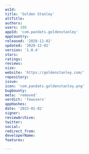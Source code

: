 ```yaml
---
wsId: 
title: 'Golden Stanley'
altTitle: 
authors: 
users: 100
appId: 'com.pandats.goldenstanley'
appCountry: 
released: '2020-11-02'
updated: '2020-12-02'
version: '1.0.4'
stars: 
ratings: 
reviews: 
size: 
website: 'https://goldenstanley.com/'
repository: 
issue: 
icon: 'com.pandats.goldenstanley.png'
bugbounty: 
meta: 'removed'
verdict: 'fewusers'
appHashes: 
date: '2023-01-02'
signer: 
reviewArchive: 
twitter: 
social: 
redirect_from: 
developerName: 
features: 

---
```


